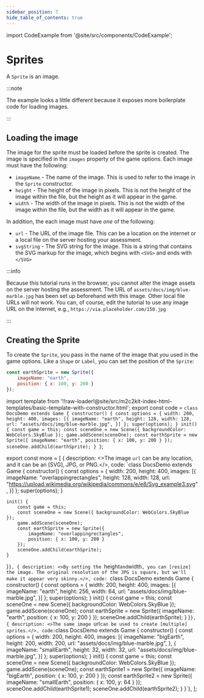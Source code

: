 ```yaml
---
sidebar_position: 7
hide_table_of_contents: true
---
```


import CodeExample from '@site/src/components/CodeExample';

# Sprites

A `Sprite` is an image.

:::note

The example looks a little different because it exposes more boilerplate code for loading images.

:::

## Loading the image

The image for the sprite must be loaded before the sprite is created. The image is specified in the `images` property of the game options. Each image must have the following:

- `imageName` - The name of the image. This is used to refer to the image in the `Sprite` constructor.
- `height` - The height of the image in pixels. This is not the height of the image within the file, but the height as it will appear in the game.
- `width` - The width of the image in pixels. This is not the width of the image within the file, but the width as it will appear in the game.

In addition, the each image must have *one* of the following:

- `url` - The URL of the image file. This can be a location on the internet or a local file on the server hosting your assessment.
- `svgString` - The SVG string for the image. This is a string that contains the SVG markup for the image, which begins with `<SVG>` and ends with `</SVG>`

:::info

Because this tutorial runs in the browser, you cannot alter the image assets on the server hosting the assessment. The URL of `assets/docs/img/blue-marble.jpg` has been set up beforehand with this image. Other local file URLs will not work. You can, of course, edit the tutorial to use any image URL on the internet, e.g., `https://via.placeholder.com/150.jpg`

:::

## Creating the Sprite

To create the `Sprite`, you pass in the name of the image that you used in the game options. Like a `Shape` or `Label`, you can set the position of the `Sprite`:

```js
const earthSprite = new Sprite({
    imageName: "earth",
    position: { x: 100, y: 200 }
});
```

import template from '!!raw-loader!@site/src/m2c2kit-index-html-templates/basic-template-with-constructor.html';
export const code = `class DocsDemo extends Game {
    constructor() {
        const options = {
            width: 200, height: 400,
            images: [{
                imageName: "earth", height: 128, width: 128,
                url: "assets/docs/img/blue-marble.jpg",
            }]
        };
        super(options);
    }
    init() {
        const game = this;
        const sceneOne = new Scene({ backgroundColor: WebColors.SkyBlue });
        game.addScene(sceneOne);
        const earthSprite = new Sprite({
            imageName: "earth",
            position: { x: 100, y: 200 }
        });
        sceneOne.addChild(earthSprite);
    }
}`;

export const more = [
{ description: <>The image `url` can be any location, and it can be an [SVG], JPG, or PNG.</>,
code: `class DocsDemo extends Game {
    constructor() {
        const options = {
            width: 200, height: 400,
            images: [{
                imageName: "overlappingrectangles", height: 128, width: 128,
                url: "https://upload.wikimedia.org/wikipedia/commons/e/e8/Svg_example3.svg",
            }]
        };
    super(options);
  }
  
    init() {
        const game = this;
        const sceneOne = new Scene({ backgroundColor: WebColors.SkyBlue });
        game.addScene(sceneOne);
        const earthSprite = new Sprite({
            imageName: "overlappingrectangles",
            position: { x: 100, y: 200 }
        });
        sceneOne.addChild(earthSprite);
    }
}`},
{ description: <>By setting the `height`and`width`, you can [resize] the image. The original resolution of the JPG is square, but we'll make it appear very skinny.</>,
code: `class DocsDemo extends Game {
    constructor() {
        const options = {
            width: 200, height: 400,
            images: [{
                imageName: "earth", height: 256, width: 64,
                url: "assets/docs/img/blue-marble.jpg",
            }]
        };
        super(options);
    }
    init() {
        const game = this;
        const sceneOne = new Scene({ backgroundColor: WebColors.SkyBlue });
        game.addScene(sceneOne);
        const earthSprite = new Sprite({
            imageName: "earth",
            position: { x: 100, y: 200 }
        });
        sceneOne.addChild(earthSprite);
    }
}`},
{ description: <>The same image `url`can be used to create [multiple] sprites.</>,
code:`class DocsDemo extends Game {
    constructor() {
        const options = {
            width: 200, height: 400,
            images: [{
                imageName: "bigEarth", height: 200, width: 200,
                url: "assets/docs/img/blue-marble.jpg",
            },
            {
                imageName: "smallEarth", height: 32, width: 32,
                url: "assets/docs/img/blue-marble.jpg",
            }]
        };
        super(options);
    }
    init() {
        const game = this;
        const sceneOne = new Scene({ backgroundColor: WebColors.SkyBlue });
        game.addScene(sceneOne);
        const earthSprite1 = new Sprite({
            imageName: "bigEarth",
            position: { x: 100, y: 200 }
        });
        const earthSprite2 = new Sprite({
            imageName: "smallEarth",
            position: { x: 100, y: 64 }
        });        
        sceneOne.addChild(earthSprite1);
        sceneOne.addChild(earthSprite2);
    }
}`},
];

<CodeExample code={code} more={more} template={template}/>

